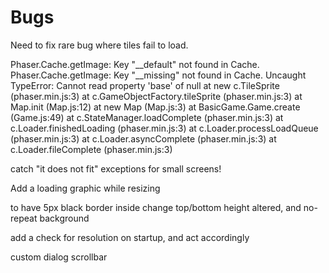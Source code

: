 # Bugs
Need to fix rare bug where tiles fail to load.

Phaser.Cache.getImage: Key "__default" not found in Cache.
Phaser.Cache.getImage: Key "__missing" not found in Cache.
Uncaught TypeError: Cannot read property 'base' of null
    at new c.TileSprite (phaser.min.js:3)
    at c.GameObjectFactory.tileSprite (phaser.min.js:3)
    at Map.init (Map.js:12)
    at new Map (Map.js:3)
    at BasicGame.Game.create (Game.js:49)
    at c.StateManager.loadComplete (phaser.min.js:3)
    at c.Loader.finishedLoading (phaser.min.js:3)
    at c.Loader.processLoadQueue (phaser.min.js:3)
    at c.Loader.asyncComplete (phaser.min.js:3)
    at c.Loader.fileComplete (phaser.min.js:3)




catch "it does not fit" exceptions for small screens!

Add a loading graphic while resizing

to have 5px black border inside change top/bottom height altered, and no-repeat
background


add a check for resolution on startup, and act accordingly

custom dialog scrollbar
